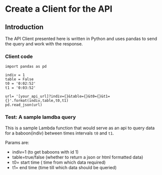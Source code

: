 # Create a Client for the API

## Introduction

The API Client presented here is written in Python and uses pandas to send the query and work with the response. 

### Client code

```
import pandas as pd

indiv = 1
table = False
t0 = '0:02:52'
t1 = '0:03:52'

url= '[your_api_url]?indiv={}&table={}&t0={}&t1={}'.format(indiv,table,t0,t1)
pd.read_json(url)
```


### Test: A sample lamdba query

This is a sample Lambda function that would serve as an api to query data for a baboon(indiv) between 
times intervals ```t0``` and ```t1```.

Params are:
 
- indiv=1 (to get baboons with id 1)
- table=true/false (whether to return a json or html formatted data)
- t0= start time ( time from which data required)
- t1= end time (time till which data should be queried)
